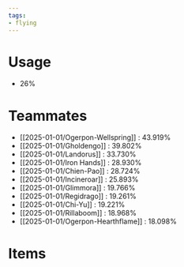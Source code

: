 ```yaml
---
tags:
- flying
---
```

# Usage
- 26%
# Teammates
- [[2025-01-01/Ogerpon-Wellspring]] : 43.919%
- [[2025-01-01/Gholdengo]] : 39.802%
- [[2025-01-01/Landorus]] : 33.730%
- [[2025-01-01/Iron Hands]] : 28.930%
- [[2025-01-01/Chien-Pao]] : 28.724%
- [[2025-01-01/Incineroar]] : 25.893%
- [[2025-01-01/Glimmora]] : 19.766%
- [[2025-01-01/Regidrago]] : 19.261%
- [[2025-01-01/Chi-Yu]] : 19.221%
- [[2025-01-01/Rillaboom]] : 18.968%
- [[2025-01-01/Ogerpon-Hearthflame]] : 18.098%
# Items